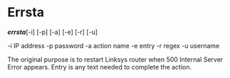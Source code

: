 <html>
    
<h1>Errsta</h1>
<p> <b><em>errsta</em></b>[-i] [-p] [-a] [-e] [-r] [-u]</p>
    
</body>
</html>
-i IP address
-p password
-a action name
-e entry
-r regex 
-u username

The original purpose is to restart Linksys router when 500 Internal Server Error appears. 
Entry is any text needed to complete the action.

